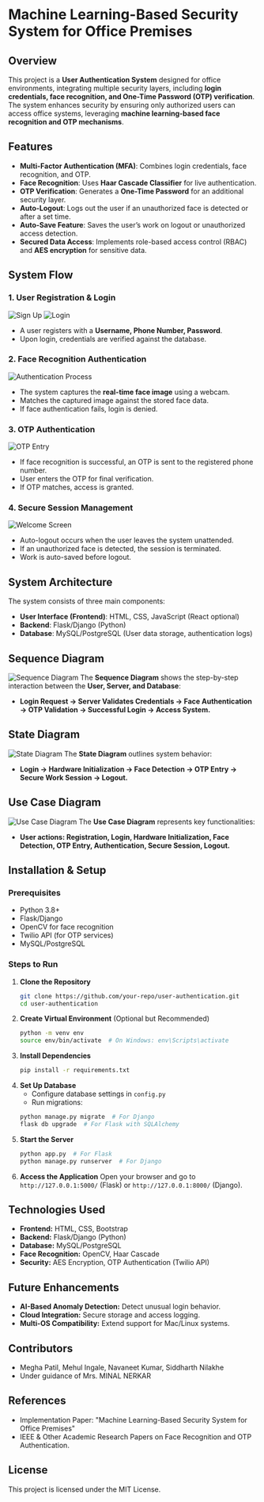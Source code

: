 # Machine Learning-Based Security System for Office Premises

## Overview
This project is a **User Authentication System** designed for office environments, integrating multiple security layers, including **login credentials, face recognition, and One-Time Password (OTP) verification**. The system enhances security by ensuring only authorized users can access office systems, leveraging **machine learning-based face recognition and OTP mechanisms**. 

## Features
- **Multi-Factor Authentication (MFA)**: Combines login credentials, face recognition, and OTP.
- **Face Recognition**: Uses **Haar Cascade Classifier** for live authentication.
- **OTP Verification**: Generates a **One-Time Password** for an additional security layer.
- **Auto-Logout**: Logs out the user if an unauthorized face is detected or after a set time.
- **Auto-Save Feature**: Saves the user’s work on logout or unauthorized access detection.
- **Secured Data Access**: Implements role-based access control (RBAC) and **AES encryption** for sensitive data.

## System Flow
### 1. **User Registration & Login**
![Sign Up](op1.png)
![Login](op2.png)
- A user registers with a **Username, Phone Number, Password**.
- Upon login, credentials are verified against the database.

### 2. **Face Recognition Authentication**
![Authentication Process](op3.png)
- The system captures the **real-time face image** using a webcam.
- Matches the captured image against the stored face data.
- If face authentication fails, login is denied.

### 3. **OTP Authentication**
![OTP Entry](op4.png)
- If face recognition is successful, an OTP is sent to the registered phone number.
- User enters the OTP for final verification.
- If OTP matches, access is granted.

### 4. **Secure Session Management**
![Welcome Screen](op5.png)
- Auto-logout occurs when the user leaves the system unattended.
- If an unauthorized face is detected, the session is terminated.
- Work is auto-saved before logout.

## System Architecture
The system consists of three main components:
- **User Interface (Frontend)**: HTML, CSS, JavaScript (React optional)
- **Backend**: Flask/Django (Python)
- **Database**: MySQL/PostgreSQL (User data storage, authentication logs)

## Sequence Diagram
![Sequence Diagram](Seq.png)
The **Sequence Diagram** shows the step-by-step interaction between the **User, Server, and Database**:
- **Login Request → Server Validates Credentials → Face Authentication → OTP Validation → Successful Login → Access System.**

## State Diagram
![State Diagram](state.png)
The **State Diagram** outlines system behavior:
- **Login → Hardware Initialization → Face Detection → OTP Entry → Secure Work Session → Logout.**

## Use Case Diagram
![Use Case Diagram](UseCaseDiagram2.png)
The **Use Case Diagram** represents key functionalities:
- **User actions: Registration, Login, Hardware Initialization, Face Detection, OTP Entry, Authentication, Secure Session, Logout.**

## Installation & Setup
### Prerequisites
- Python 3.8+
- Flask/Django
- OpenCV for face recognition
- Twilio API (for OTP services)
- MySQL/PostgreSQL

### Steps to Run
1. **Clone the Repository**
   ```sh
   git clone https://github.com/your-repo/user-authentication.git
   cd user-authentication
   ```
2. **Create Virtual Environment** (Optional but Recommended)
   ```sh
   python -m venv env
   source env/bin/activate  # On Windows: env\Scripts\activate
   ```
3. **Install Dependencies**
   ```sh
   pip install -r requirements.txt
   ```
4. **Set Up Database**
   - Configure database settings in `config.py`
   - Run migrations:
   ```sh
   python manage.py migrate  # For Django
   flask db upgrade  # For Flask with SQLAlchemy
   ```
5. **Start the Server**
   ```sh
   python app.py  # For Flask
   python manage.py runserver  # For Django
   ```
6. **Access the Application**
   Open your browser and go to `http://127.0.0.1:5000/` (Flask) or `http://127.0.0.1:8000/` (Django).

## Technologies Used
- **Frontend:** HTML, CSS, Bootstrap
- **Backend:** Flask/Django (Python)
- **Database:** MySQL/PostgreSQL
- **Face Recognition:** OpenCV, Haar Cascade
- **Security:** AES Encryption, OTP Authentication (Twilio API)

## Future Enhancements
- **AI-Based Anomaly Detection:** Detect unusual login behavior.
- **Cloud Integration:** Secure storage and access logging.
- **Multi-OS Compatibility:** Extend support for Mac/Linux systems.

## Contributors
- Megha Patil, Mehul Ingale, Navaneet Kumar, Siddharth Nilakhe
- Under guidance of Mrs. MINAL NERKAR

## References
- Implementation Paper: "Machine Learning-Based Security System for Office Premises"
- IEEE & Other Academic Research Papers on Face Recognition and OTP Authentication.

## License
This project is licensed under the MIT License.



